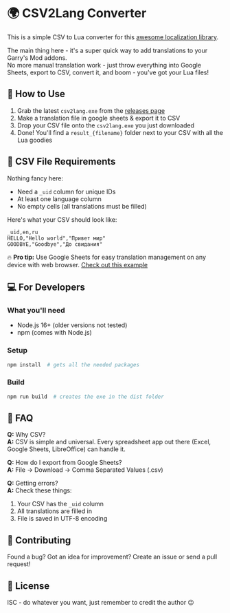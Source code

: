 # 🌍 CSV2Lang Converter

This is a simple CSV to Lua converter for this [awesome localization library](https://github.com/Be1zebub/Small-GLua-Things/blob/master/libs/lang.lua).

The main thing here - it's a super quick way to add translations to your Garry's Mod addons.  
No more manual translation work - just throw everything into Google Sheets, export to CSV, convert it, and boom - you've got your Lua files!

## 🚀 How to Use

1. Grab the latest `csv2lang.exe` from the [releases page](https://github.com/Be1zebub/csv2lang/releases)
2. Make a translation file in google sheets & export it to CSV
3. Drop your CSV file onto the `csv2lang.exe` you just downloaded
4. Done! You'll find a `result_{filename}` folder next to your CSV with all the Lua goodies

## 📝 CSV File Requirements

Nothing fancy here:

- Need a `_uid` column for unique IDs
- At least one language column
- No empty cells (all translations must be filled)

Here's what your CSV should look like:

```csv
_uid,en,ru
HELLO,"Hello world","Привет мир"
GOODBYE,"Goodbye","До свидания"
```

🔥 **Pro tip:** Use Google Sheets for easy translation management on any device with web browser. [Check out this example](https://docs.google.com/spreadsheets/d/116h6fBrIeBlMfUOVRkacwtrYKDhN-D8oBUROAhks7HE/)

## 💻 For Developers

### What you'll need

- Node.js 16+ (older versions not tested)
- npm (comes with Node.js)

### Setup

```bash
npm install  # gets all the needed packages
```

### Build

```bash
npm run build  # creates the exe in the dist folder
```

## 🤔 FAQ

**Q:** Why CSV?  
**A:** CSV is simple and universal. Every spreadsheet app out there (Excel, Google Sheets, LibreOffice) can handle it.

**Q:** How do I export from Google Sheets?  
**A:** File -> Download -> Comma Separated Values (.csv)

**Q:** Getting errors?  
**A:** Check these things:

1. Your CSV has the `_uid` column
2. All translations are filled in
3. File is saved in UTF-8 encoding

## 🤝 Contributing

Found a bug? Got an idea for improvement? Create an issue or send a pull request!

## 📜 License

ISC - do whatever you want, just remember to credit the author 😉
